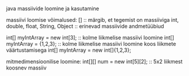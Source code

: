 java massiivide loomine ja kasutamine

massiivi loomise võimalused:
[] 									:: märgib, et tegemist on massiiviga
int, double, float, String, Object	:: erinevad massiivide andmetüübiud

int[] myIntArray = new int[3];		:: kolme liikmelise massiivi loomine
int[] myIntArray = {1,2,3};			:: kolme liikmelise massiivi loomine koos liikmete väärtustamisega
int[] myIntArray = new int[]{1,2,3};

mitmedimensioonilise loomine:
int[][] num = new int[5][2];		:: 5x2 liikmest koosnev massiiv